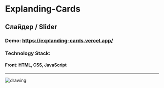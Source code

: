 # Explanding-Cards

## Слайдер / Slider
### Demo: https://explanding-cards.vercel.app/
### Technology Stack: 
#### Front: HTML, CSS, JavaScript

<hr>
<img src="https://sun9-49.userapi.com/impg/RhUmyujAdKC1XiHkrCakD9El0-lT-ocQr2tvdA/J6KpJdJ_oUU.jpg?size=1726x802&quality=96&sign=781ea79bf4ca844d7048d8bf8979fdf3&type=album" alt="drawing"/>
